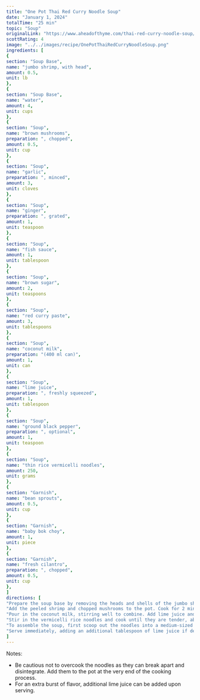 ```yaml
---
title: "One Pot Thai Red Curry Noodle Soup"
date: "January 1, 2024"
totalTime: "25 min"
topic: "Soup"
originalLink: "https://www.aheadofthyme.com/thai-red-curry-noodle-soup/"
scottRating: 4
image: "../../images/recipe/OnePotThaiRedCurryNoodleSoup.png"
ingredients: [
{
section: "Soup Base",
name: "jumbo shrimp, with head",
amount: 0.5,
unit: lb
},
{
section: "Soup Base",
name: "water",
amount: 4,
unit: cups
},
{
section: "Soup",
name: "brown mushrooms",
preparation: ", chopped",
amount: 0.5,
unit: cup
},
{
section: "Soup",
name: "garlic",
preparation: ", minced",
amount: 3,
unit: cloves
},
{
section: "Soup",
name: "ginger",
preparation: ", grated",
amount: 1,
unit: teaspoon
},
{
section: "Soup",
name: "fish sauce",
amount: 1,
unit: tablespoon
},
{
section: "Soup",
name: "brown sugar",
amount: 2,
unit: teaspoons
},
{
section: "Soup",
name: "red curry paste",
amount: 3,
unit: tablespoons
},
{
section: "Soup",
name: "coconut milk",
preparation: "(400 ml can)",
amount: 1,
unit: can
},
{
section: "Soup",
name: "lime juice",
preparation: ", freshly squeezed",
amount: 1,
unit: tablespoon
},
{
section: "Soup",
name: "ground black pepper",
preparation: ", optional",
amount: 1,
unit: teaspoon
},
{
section: "Soup",
name: "thin rice vermicelli noodles",
amount: 250,
unit: grams
},
{
section: "Garnish",
name: "bean sprouts",
amount: 0.5,
unit: cup
},
{
section: "Garnish",
name: "baby bok choy",
amount: 1,
unit: piece
},
{
section: "Garnish",
name: "fresh cilantro",
preparation: ", chopped",
amount: 0.5,
unit: cup
},
]
directions: [
"Prepare the soup base by removing the heads and shells of the jumbo shrimp and deveining them. Boil water in a pot over medium-high heat, then add the shrimp heads and cook for 8 to 10 minutes to infuse the water with a sweet umami flavor. Remove the shrimp heads with a mesh strainer.",
"Add the peeled shrimp and chopped mushrooms to the pot. Cook for 2 minutes. Then add garlic, ginger, fish sauce, and brown sugar, cooking for an additional minute. Stir in the red curry paste until well dissolved, about 1 minute.",
"Pour in the coconut milk, stirring well to combine. Add lime juice and black pepper, continuing to stir.",
"Stir in the vermicelli rice noodles and cook until they are tender, about 3 minutes. Remove the pot from heat.",
"To assemble the soup, first scoop out the noodles into a medium-sized soup bowl using a noodle strainer. Add bean sprouts, baby bok choy, and chopped cilantro. Pour the curry soup base into the bowl, including the cooked shrimp and mushrooms.",
"Serve immediately, adding an additional tablespoon of lime juice if desired."
]
---
```


Notes:
- Be cautious not to overcook the noodles as they can break apart and disintegrate. Add them to the pot at the very end of the cooking process.
- For an extra burst of flavor, additional lime juice can be added upon serving.
